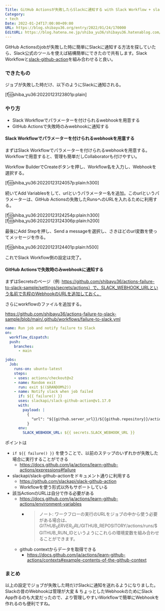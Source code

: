 ```yaml
---
Title: GitHub Actionsが失敗したらSlackに通知する with Slack Workflow + slack-github-action
Category:
- tech
Date: 2022-01-24T17:00:00+09:00
URL: https://blog.shibayu36.org/entry/2022/01/24/170000
EditURL: https://blog.hatena.ne.jp/shiba_yu36/shibayu36.hatenablog.com/atom/entry/13574176438055655571
---
```


GitHub Actionsのjobが失敗した時に簡単にSlackに通知する方法を探していたら、Slack公式のツールを使えば結構簡単にできたので共有します。Slack Workflowと[slack-github-action](https://github.com/slackapi/slack-github-action)を組み合わせると良い。

### できたもの
ジョブが失敗した時だけ、以下のようにSlackに通知される。

[f:id:shiba_yu36:20220123123801p:plain]

### やり方
* Slack Workflowでパラメーターを付けられるwebhookを用意する
* GitHub Actionsで失敗時のみwebhookに通知する

#### Slack Workflowでパラメーターを付けられるwebhookを用意する
まずはSlack Workflowでパラメーターを付けられるwebhookを用意する。Workflowで用意すると、管理も簡単だしCollaboratorも付けやすい。

Workflow BuilderでCreateボタンを押し、Workflow名を入力し、Webhookを選択する。

[f:id:shiba_yu36:20220123124057p:plain:h300]

続いてAdd Variablesをして、urlというパラメーター名を追加。このurlというパラメーターは、GitHub Actionsの失敗したRunsへのURLを入れるために利用する。

[f:id:shiba_yu36:20220123124254p:plain:h300]
[f:id:shiba_yu36:20220123124306p:plain:h200]

最後にAdd Stepを押し、Send a messageを選択し、さきほどのurl変数を使ってメッセージを作る。

[f:id:shiba_yu36:20220123124401p:plain:h500]

これでSlack Workflow側の設定は完了。

#### GitHub Actionsで失敗時のみwebhookに通知する
まずはSecretsのページ（例: https://github.com/shibayu36/actions-failure-to-slack-sample/settings/secrets/actions）で、SLACK_WEBHOOK_URLという名前で先程のWebhookのURLを追加しておく。

さらにworkflowのファイルを追加する。

https://github.com/shibayu36/actions-failure-to-slack-sample/blob/main/.github/workflows/failure-to-slack.yml
```yaml
name: Run job and notify failure to Slack
on:
  workflow_dispatch:
  push:
    branches:
      - main

jobs:
  Job:
    runs-on: ubuntu-latest
    steps:
    - uses: actions/checkout@v2
    - name: Random exit
      run: exit $(($RANDOM%2))
    - name: Notify slack when job failed
      if: ${{ failure() }}
      uses: slackapi/slack-github-action@v1.17.0
      with:
        payload: |
          {
            "url": "${{github.server_url}}/${{github.repository}}/actions/runs/${{github.run_id}}"
          }
      env:
        SLACK_WEBHOOK_URL: ${{ secrets.SLACK_WEBHOOK_URL }}
```

ポイントは

* `if ${{ failure() }}` を使うことで、以前のステップのいずれかが失敗した場合に実行することができる
    * https://docs.github.com/ja/actions/learn-github-actions/expressions#failure
* slackapi/slack-github-actionをドキュメント通りに利用する
    * https://github.com/slackapi/slack-github-action
    * Workflowを使う形式以外もサポートしている
* 該当ActionのURLは自分で作る必要がある
    * https://docs.github.com/ja/actions/learn-github-actions/environment-variables
        * > ノート: ワークフローの実行のURLをジョブの中から使う必要がある場合は、$GITHUB_SERVER_URL/$GITHUB_REPOSITORY/actions/runs/$GITHUB_RUN_IDというようにこれらの環境変数を組み合わせることができます。
    * github contextからデータを取得できる
        * https://docs.github.com/ja/actions/learn-github-actions/contexts#example-contents-of-the-github-context

### まとめ
以上の設定でジョブが失敗した時だけSlackに通知を送れるようになりました。Slackの昔のWebhookは管理が大変 & ちょっとしたWebhookのためにSlack App作るのも大変だったので、より管理しやすいWorkflowで簡単にWebhookを作れるのも便利ですね。
